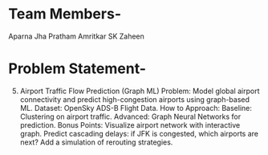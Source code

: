 # Team Members-
Aparna Jha
Pratham Amritkar
SK Zaheen

# Problem Statement-

5. Airport Traffic Flow Prediction (Graph ML)
Problem: Model global airport connectivity and predict high-congestion airports using graph-based ML.
Dataset: OpenSky ADS-B Flight Data.
How to Approach:
Baseline: Clustering on airport traffic.
Advanced: Graph Neural Networks for prediction.
Bonus Points:
      Visualize airport network with interactive graph.
      Predict cascading delays: if JFK is congested, which airports are next?
      Add a simulation of rerouting strategies.
